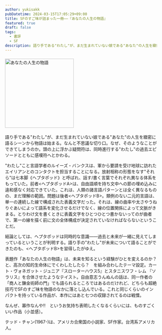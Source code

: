 ```yaml
---
author: yukisakk
pubDatetime: 2024-03-15T17:05:29+09:00
title: SFのすご味が詰まった一冊——『あなたの人生の物語』
featured: true
draft: false
tags:
  - 書評
  - SF
description: 語り手である"わたし"が、まだ生まれていない娘である"あなた"の人生を緻密に語るシーンから物語は始まる。なんと不思議な切り口。
---
```


<div style="margin: 20px 0">
<a href="https://www.amazon.co.jp/dp/4150114587/ref=nosim?tag=revbooks084-22" class="inline-block" style="margin: 0; padding: 0; border-width: 0;">     
<img src="https://images-na.ssl-images-amazon.com/images/P/4150114587.09.LZZZZZZZ.jpg" alt="あなたの人生の物語" style="width: 228px; height: auto; border-radius: 0; margin: 0; padding: 0;"> 
</a>
</div>

語り手である"わたし"が、まだ生まれていない娘である"あなた"の人生を緻密に語るシーンから物語は始まる。なんと不思議な切り口。なぜ、そのようなことができてしまうのか。頭の上に浮かぶ疑問符は、同時進行する"わたし"の過去エピソードとともに感嘆符へとかわる。

"わたし"こと言語学者のルイーズ・バンクスは、軍から要請を受け地球に訪れたエイリアンとのコンタクトを担当することになる。放射相称の形態をなす"それら"は七本脚《ヘプタポッド》と呼ばれ、話す/書く言葉でそれぞれ異なる体系をもっていた。前者<ヘプタポッドA>は、自由語順を持ち文中への節の埋め込みに違和感なく対応できていた。これは、人類の諸言語パターンとは全く異なるものの、まだ理解の範囲。問題は後者<ヘプタポッドB>。類例のない二元的言語は、単一の連続した線で構成された表義文字だった。それは、線の曲率や太さやうねりぐあいによって語系を変化させるだけでなく、線の位置関係によって文脈がきまる。とりわけ文を書くときに表義文字をひとつひとつ書かないってのが曲者で、第一の線を描く前に文の全体構成が決定されていなければならないということだ。

結論としては、ヘプタポッドは同時的な意識——過去と未来が一緒に見えてしまっているということが判明する。語り手の"わたし"が未来について語ることができたのも、<ヘプタポッドB>を習得したがゆえ。

表題作「あなたの人生の物語」は、未来を知るという経験がひとを変えるのか？　と、高次の知的生命体にでくわしたしたら？　を組み合わしたテーマ設定。カート・ヴォネガット・ジュニア『スローターハウス5』とスタニスワフ・レム 『ソラリス』を合体させたようなテイスト。自由意志うんぬんの話は、同一作者の「商人と錬金術師の門」でも語られるところではあるのだけれど、どちらも超絶技巧でSFのすご味を物語のなかに落とし込んでいる。これと同じくらいのインパクトを持っている作品が、本作にはあと七つの収録されてるのは戦慄。

なんぜ、寡作なんや‼️　というお気持ち表明したくなるくらいには、ものすごくいい作品（小並感）。

テッド・チャン(1967-)は、アメリカ合衆国の小説家、SF作家。台湾系アメリカ人。
